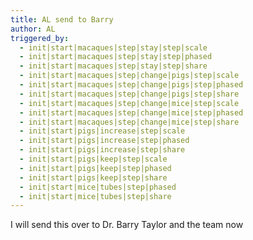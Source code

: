 ```yaml
---
title: AL send to Barry
author: AL
triggered_by:
  - init|start|macaques|step|stay|step|scale
  - init|start|macaques|step|stay|step|phased
  - init|start|macaques|step|stay|step|share
  - init|start|macaques|step|change|pigs|step|scale
  - init|start|macaques|step|change|pigs|step|phased
  - init|start|macaques|step|change|pigs|step|share
  - init|start|macaques|step|change|mice|step|scale
  - init|start|macaques|step|change|mice|step|phased
  - init|start|macaques|step|change|mice|step|share
  - init|start|pigs|increase|step|scale
  - init|start|pigs|increase|step|phased
  - init|start|pigs|increase|step|share
  - init|start|pigs|keep|step|scale
  - init|start|pigs|keep|step|phased
  - init|start|pigs|keep|step|share
  - init|start|mice|tubes|step|phased
  - init|start|mice|tubes|step|share
---
```


I will send this over to Dr. Barry Taylor and the team now

